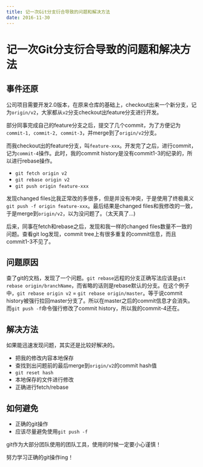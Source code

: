 ```yaml
---
title: 记一次Git分支衍合导致的问题和解决方法
date: 2016-11-30
---
```


# 记一次Git分支衍合导致的问题和解决方法

## 事件还原

公司项目需要开发2.0版本，在原来仓库的基础上，checkout出来一个新分支，记为`origin/v2`，大家都从`v2`分支checkout出feature分支进行开发。

部分同事完成自己的feature分支之后，提交了几个commit，为了方便记为`commit-1, commit-2, commit-3`，并merge到了`origin/v2`分支。

而我checkout出的feature分支，叫`feature-xxx`。开发完了之后，进行commit，记为`commit-4`操作。此时，我的commit history是没有commit1-3的纪录的，所以进行rebase操作。

<!--more-->

- `git fetch origin v2`
- `git rebase origin v2`
- `git push origin feature-xxx`

发现changed files比我正常改的多很多，但是并没有冲突，于是使用了终极奥义`git push -f origin feature-xxx`。最后结果是changed files和我修改的一致，于是merge到`origin/v2`，以为没问题了。（太天真了...)

后来，同事在fetch和rebase之后，发现和我一样的changed files数量不一致的问题。查看git log发现，commit tree上有很多重复的commit信息，而且commit1-3不见了。

## 问题原因

查了git的文档，发现了一个问题。`git rebase`远程的分支正确写法应该是`git rebase origin/branchName`，而省略的话则是rebase默认的分支。在这个例子中，`git rebase origin v2` = `git rebase origin/master`。等于说commit history被强行拉回master分支了。所以在master之后的commit信息才会消失。而`git push -f`命令强行修改了commit history，所以我的commit-4还在。

## 解决方法

如果能迅速发现问题，其实还是比较好解决的。

- 把我的修改内容本地保存
- 查找到出问题前的最后merge到`origin/v2`的commit hash值
- `git reset hash`
- 本地保存的文件进行修改
- 正确进行fetch/rebase

## 如何避免

- 正确的git操作
- 应该尽量避免使用`git push -f`

git作为大部分团队使用的团队工具，使用的时候一定要小心谨慎！

努力学习正确的git操作ing！
